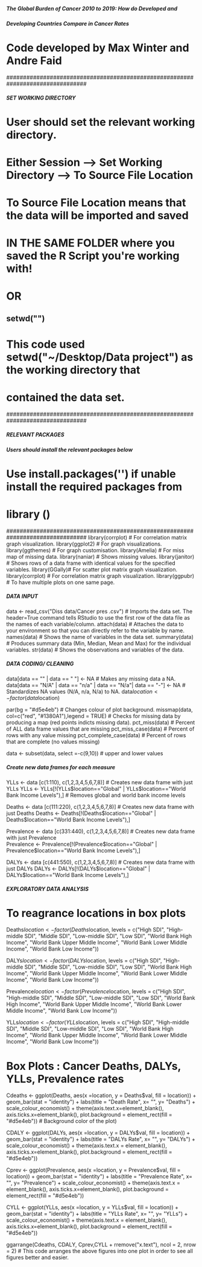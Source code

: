 ##### The Global Burden of Cancer 2010 to 2019: How do Developed and           #
##### Developing Countries Compare in Cancer Rates                             #
# Code developed by Max Winter and Andre Faid                                  #
################################################################################

##### SET WORKING DIRECTORY ####################################################
# User should set the relevant working directory.                              #
# Either Session --> Set Working Directory --> To Source File Location         #
# To Source File Location means that the data will be imported and saved       #
# IN THE SAME FOLDER where you saved the R Script you're working with!         #
# OR                                                                           #
## setwd("")                                                                   #
# This code used setwd("~/Desktop/Data project") as the working directory that #
# contained the data set.                                                      # 
################################################################################

##### RELEVANT PACKAGES ########################################################
##### Users should install the relevant packages below                         #
#                                                                              #
# Use install.packages('') if unable install the required packages from        #
# library ()                                                                   #
################################################################################
library(corrplot) # For correlation matrix graph visualization.
library(ggplot2) # For graph visualizations. 
library(ggthemes) # For graph customisation.
library(Amelia) # For miss map of missing data.
library(naniar) # Shows missing values. 
library(janitor) # Shows rows of a data frame with identical values for the specified variables.
library(GGally)# For scatter plot matrix graph visualization. 
library(corrplot) # For correlation matrix graph visualization.
library(ggpubr) # To have multiple plots on one same page. 

##### DATA INPUT ###############################################################
data <- read_csv("Diss data/Cancer pres  .csv") # Imports the data set. The header=True command tells RStudio to use the first row of the data file as the names of each variable/column. 
attach(data) # Attaches the data to your environment so that you can directly refer to the variable by name.
names(data) # Shows the name of variables in the data set.
summary(data) # Produces summary data (Min, Median, Mean and Max) for the individual variables. 
str(data) # Shows the observations and variables of the data.

##### DATA CODING/ CLEANING ####################################################
data[data == "" | data == " "] <- NA # Makes any missing data a NA. 
data[data == "N/A" | data == "n/a" | data == "N/a"| data == "-"] <- NA # Standardizes NA values (N/A, n/a, N/a) to NA. 
data$location <- factor(data$location)                                               

par(bg = "#d5e4eb") # Changes colour of plot background. 
missmap(data, col=c("red", "#1380A1"),legend = TRUE) # Checks for missing data by producing a map (red points indicts missing data). 
pct_miss(data) # Percent of ALL data frame values that are missing
pct_miss_case(data) # Percent of rows with any value missing
pct_complete_case(data) # Percent of rows that are complete (no values missing) 

data <- subset(data, select =-c(9,10)) # upper and lower values  

##### Create new data frames for each measure ##################################
YLLs <- data [c(1:110), c(1,2,3,4,5,6,7,8)] # Creates new data frame with just YLLs 
YLLs <- YLLs[!(YLLs$location=="Global" | YLLs$location=="World Bank Income Levels"),] # Removes global and world bank income levels 

Deaths <- data [c(111:220), c(1,2,3,4,5,6,7,8)] # Creates new data frame with just Deaths 
Deaths <- Deaths[!(Deaths$location=="Global" | Deaths$location=="World Bank Income Levels"),]

Prevalence <- data [c(331:440), c(1,2,3,4,5,6,7,8)] # Creates new data frame with just Prevalence  
Prevalence <- Prevalence[!(Prevalence$location=="Global" | Prevalence$location=="World Bank Income Levels"),]

DALYs <- data [c(441:550), c(1,2,3,4,5,6,7,8)] # Creates new data frame with just DALYs 
DALYs <- DALYs[!(DALYs$location=="Global" | DALYs$location=="World Bank Income Levels"),]

##### EXPLORATORY DATA ANALYSIS ################################################

# To reagrance locations in box plots 
Deaths$location <- factor(Deaths$location, levels = c("High SDI", "High-middle SDI", "Middle SDI", "Low-middle SDI", "Low SDI", 
                                                      "World Bank High Income", "World Bank Upper Middle Income", "World Bank Lower Middle Income", 
                                                      "World Bank Low Income"))

DALYs$location <- factor(DALYs$location, levels = c("High SDI", "High-middle SDI", "Middle SDI", "Low-middle SDI", "Low SDI", 
                                                    "World Bank High Income", "World Bank Upper Middle Income", "World Bank Lower Middle Income", 
                                                    "World Bank Low Income"))

Prevalence$location <- factor(Prevalence$location, levels = c("High SDI", "High-middle SDI", "Middle SDI", "Low-middle SDI", "Low SDI", 
                                                              "World Bank High Income", "World Bank Upper Middle Income", "World Bank Lower Middle Income", 
                                                              "World Bank Low Income"))

YLLs$location <- factor(YLLs$location, levels = c("High SDI", "High-middle SDI", "Middle SDI", "Low-middle SDI", "Low SDI", 
                                                  "World Bank High Income", "World Bank Upper Middle Income", "World Bank Lower Middle Income", 
                                                  "World Bank Low Income"))

# Box Plots : Cancer Deaths, DALYs, YLLs, Prevalence rates 
Cdeaths <- ggplot(Deaths, aes(x =location, y = Deaths$val, fill = location)) + 
  geom_bar(stat = "identity") + 
  labs(title = "Death Rate", x= "", y= "Deaths") +
  scale_colour_economist() +
  theme(axis.text.x=element_blank(),
        axis.ticks.x=element_blank(),
        plot.background = element_rect(fill = "#d5e4eb")) # Background color of the plot) 

CDALY <- ggplot(DALYs, aes(x =location, y = DALYs$val, fill = location)) + 
  geom_bar(stat = "identity") + 
  labs(title = "DALYs Rate", x= "", y= "DALYs") +
  scale_colour_economist() +
  theme(axis.text.x = element_blank(),
        axis.ticks.x=element_blank(),
        plot.background = element_rect(fill = "#d5e4eb"))

Cprev <- ggplot(Prevalence, aes(x =location, y = Prevalence$val, fill = location)) + 
  geom_bar(stat = "identity") + 
  labs(title = "Prevalence Rate", x= "", y= "Prevalence") +
  scale_colour_economist() +
  theme(axis.text.x = element_blank(),
        axis.ticks.x=element_blank(),
        plot.background = element_rect(fill = "#d5e4eb"))

CYLL <- ggplot(YLLs, aes(x =location, y = YLLs$val, fill = location)) + 
  geom_bar(stat = "identity") + 
  labs(title = "YLLs Rate", x= "", y= "YLLs") +
  scale_colour_economist() +
  theme(axis.text.x = element_blank(),
        axis.ticks.x=element_blank(),
        plot.background = element_rect(fill = "#d5e4eb")) 

ggarrange(Cdeaths, CDALY, Cprev,CYLL + rremove("x.text"), 
          ncol = 2, nrow = 2) # This code arranges the above figures into one plot in order to see all figures better and easier.




















